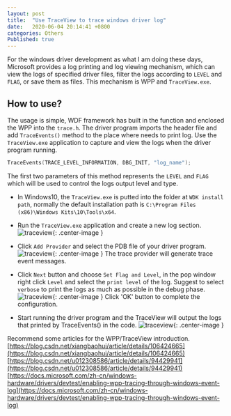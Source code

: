 ```yaml
---
layout: post
title:  "Use TraceView to trace windows driver log"
date:   2020-06-04 20:14:41 +0800
categories: Others
Published: true
---
```

For the windows driver development as what I am doing these days, Microsoft provides a log printing and log viewing mechanism, which can view the logs of specified driver files, filter the logs according to `LEVEL` and `FLAG`, or save them as files. This mechanism is WPP and  `TraceView.exe`.

## How to use?
The usage is simple, WDF framework has built in the function and enclosed the WPP into the `trace.h`.
The driver program imports the header file and add `TraceEvents()` method to the place where needs to print log. Use the `TraceView.exe` application to capture and view the logs when the driver program running.  
```c
TraceEvents(TRACE_LEVEL_INFORMATION, DBG_INIT, "log_name");
```
The first two parameters of this method represents the `LEVEL` and `FLAG` which will be used to control the logs output level and type.

+ In Windows10, the `TraceView.exe` is putted into the folder at `WDK install path`, normally the default installation path is `C:\Program Files (x86)\Windows Kits\10\Tools\x64`. 

+ Run the `TraceView.exe` application and create a new log section. 
![traceview]({{site.baseurl}}/assets/image/others-traceview-01.PNG){: .center-image }

+ Click `Add Provider` and select the PDB file of your driver program. 
![traceview]({{site.baseurl}}/assets/image/others-traceview-02.PNG){: .center-image }
The trace provider will generate trace event messages.

+ Click `Next` button and choose `Set Flag and Level`, in the pop window right click `Level` and select the `print level` of the log. Suggest to select `verbose` to print the logs as much as possible in the debug phase.  
![traceview]({{site.baseurl}}/assets/image/others-traceview-03.PNG){: .center-image }
Click 'OK' button to complete the configuration. 

+ Start running the driver program and the TraceView will output the logs that printed by TraceEvents() in the code.
![traceview]({{site.baseurl}}/assets/image/others-traceview-04.PNG){: .center-image }

Recommend some articles for the WPP/TraceView introduction.
[https://blog.csdn.net/xiangbaohui/article/details/106424665](https://blog.csdn.net/xiangbaohui/article/details/106424665)  
[https://blog.csdn.net/u012308586/article/details/94429941](https://blog.csdn.net/u012308586/article/details/94429941)  
[https://docs.microsoft.com/zh-cn/windows-hardware/drivers/devtest/enabling-wpp-tracing-through-windows-event-log](https://docs.microsoft.com/zh-cn/windows-hardware/drivers/devtest/enabling-wpp-tracing-through-windows-event-log)
